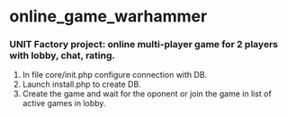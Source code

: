 # online_game_warhammer
### UNIT Factory project: online multi-player game for 2 players with lobby, chat, rating.

1. In file core/init.php configure connection with DB.
2. Launch install.php to create DB.
3. Create the game and wait for the oponent or join the game in list of active games in lobby.

